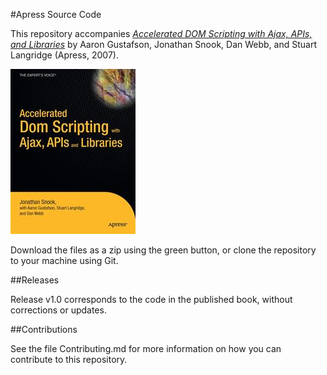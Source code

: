 #Apress Source Code

This repository accompanies [*Accelerated DOM Scripting with Ajax, APIs, and Libraries*](http://www.apress.com/9781590597644) by Aaron Gustafson, Jonathan Snook, Dan Webb, and Stuart Langridge (Apress, 2007).

![Cover image](9781590597644.jpg)

Download the files as a zip using the green button, or clone the repository to your machine using Git.

##Releases

Release v1.0 corresponds to the code in the published book, without corrections or updates.

##Contributions

See the file Contributing.md for more information on how you can contribute to this repository.

